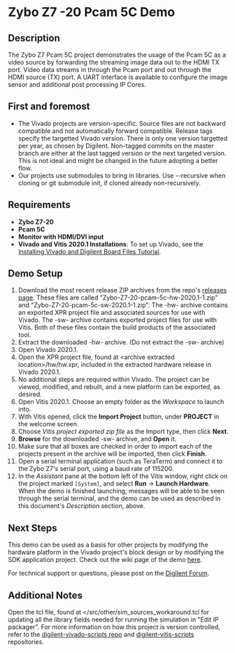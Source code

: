 Zybo Z7 -20 Pcam 5C Demo
====================

Description
-----------
 The Zybo Z7 Pcam 5C project demonstrates the usage of the Pcam 5C as a video source by forwarding the streaming image data out to the HDMI TX port. Video data streams in through the Pcam port and out through the HDMI source (TX) port. A UART interface is available to configure the image sensor and additional post processing IP Cores.

First and foremost
------------------
* The Vivado projects are version-specific. Source files are not backward compatible and not automatically forward compatible. Release tags specify the targetted Vivado version. There is only one version targetted per year, as chosen by Digilent. Non-tagged commits on the master branch are either at the last tagged version or the next targeted version. This is not ideal and might be changed in the future adopting a better flow.
* Our projects use submodules to bring in libraries. Use --recursive when cloning or git submodule init, if cloned already non-recursively.

Requirements
------------
* **Zybo Z7-20**
* **Pcam 5C**
* **Monitor with HDMI/DVI input**
* **Vivado and Vitis 2020.1 Installations**: To set up Vivado, see the [Installing Vivado and Digilent Board Files Tutorial](https://reference.digilentinc.com/vivado/installing-vivado/start).

Demo Setup
----------

1. Download the most recent release ZIP archives from the repo's [releases page](https://github.com/Digilent/Zybo-Z7-20-pcam-5c/releases). These files are called "Zybo-Z7-20-pcam-5c-hw-2020.1-1.zip" and "Zybo-Z7-20-pcam-5c-sw-2020.1-1.zip". The -hw- archive contains an exported XPR project file and associated sources for use with Vivado. The -sw- archive contains exported project files for use with Vitis. Both of these files contain the build products of the associated tool.
2. Extract the downloaded -hw- archive. (Do not extract the -sw- archive)
3. Open Vivado 2020.1.
4. Open the XPR project file, found at \<archive extracted location\>/hw/hw.xpr, included in the extracted hardware release in Vivado 2020.1.
5. No additional steps are required within Vivado. The project can be viewed, modified, and rebuilt, and a new platform can be exported, as desired.
6. Open Vitis 2020.1. Choose an empty folder as the *Workspace* to launch into.
7. With Vitis opened, click the **Import Project** button, under **PROJECT** in the welcome screen.
8. Choose *Vitis project exported zip file* as the Import type, then click **Next**.
9. **Browse** for the downloaded -sw- archive, and **Open** it.
10. Make sure that all boxes are checked in order to import each of the projects present in the archive will be imported, then click **Finish**.
11. Open a serial terminal application (such as TeraTerm) and connect it to the Zybo Z7's serial port, using a baud rate of 115200.
12. In the *Assistant* pane at the bottom left of the Vitis window, right click on the project marked `[System]`, and select **Run** -> **Launch Hardware**. When the demo is finished launching, messages will be able to be seen through the serial terminal, and the demo can be used as described in this document's *Description* section, above.

Next Steps
----------
This demo can be used as a basis for other projects by modifying the hardware platform in the Vivado project's block design or by modifying the SDK application project.
Check out the wiki page of the demo [here](https://reference.digilentinc.com/learn/programmable-logic/tutorials/zybo-z7-pcam-5c-demo/start).

For technical support or questions, please post on the [Digilent Forum](forum.digilentinc.com).

Additional Notes
----------------
Open the tcl file, found at \</src/other/sim_sources_workaround.tcl for updating all the library fields needed for running the simulation in "Edit IP packager".
For more information on how this project is version controlled, refer to the [digilent-vivado-scripts repo](https://github.com/digilent/digilent-vivado-scripts) and [digilent-vitis-scripts](https://github.com/digilent/digilent-vitis-scripts) repositories.

